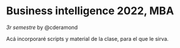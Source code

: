 # Business intelligence 2022, MBA
*3r semestre*
by @cderamond

Acá incorporaré scripts y material de la clase, para el que le sirva.